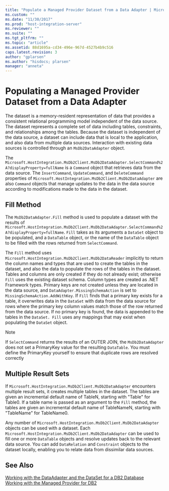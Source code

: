 ```yaml
---
title: "Populate a Managed Provider Dataset from a Data Adapter | Microsoft Docs"
ms.custom: ""
ms.date: "11/30/2017"
ms.prod: "host-integration-server"
ms.reviewer: ""
ms.suite: ""
ms.tgt_pltfrm: ""
ms.topic: "article"
ms.assetid: 88d1695a-cd34-496e-967d-4527b4b9c516
caps.latest.revision: 3
author: "gplarsen"
ms.author: "hisdocs; plarsen"
manager: "anneta"
---
```

# Populating a Managed Provider Dataset from a Data Adapter
The dataset is a memory-resident representation of data that provides a consistent relational programming model independent of the data source. The dataset represents a complete set of data including tables, constraints, and relationships among the tables. Because the dataset is independent of the data source, a dataset can include data that is local to the application, and also data from multiple data sources. Interaction with existing data sources is controlled through an `MsDb2DataAdapter` object.  
  
 The `Microsoft.HostIntegration.MsDb2Client.MsDb2DataAdapter.SelectCommand%2A?displayProperty=fullName` is a `Command` object that retrieves data from the data source. The `InsertCommand`, `UpdateCommand`, and `DeleteCommand` properties of `Microsoft.HostIntegration.MsDb2Client.MsDb2DataAdapter` are also `Command` objects that manage updates to the data in the data source according to modifications made to the data in the dataset.  
  
## Fill Method  
 The `MsDb2DataAdapter.Fill` method is used to populate a dataset with the results of `Microsoft.HostIntegration.MsDb2Client.MsDb2DataAdapter.SelectCommand%2A?displayProperty=fullName`. `Fill` takes as its arguments a `DataSet` object to be populated, and a `DataTable` object, or the name of the `DataTable` object to be filled with the rows returned from `SelectCommand`.  
  
 The `Fill` method uses `Microsoft.HostIntegration.MsDb2Client.MsDb2DataReader` implicitly to return the column names and types that are used to create the tables in the dataset, and also the data to populate the rows of the tables in the dataset. Tables and columns are only created if they do not already exist; otherwise `Fill` uses the existing dataset schema. Column types are created as .NET Framework types. Primary keys are not created unless they are located in the data source, and `DataAdapter.MissingSchemaAction` is set to `MissingSchemaAction.AddWithKey`. If `Fill` finds that a primary key exists for a table, it overwrites data in the `DataSet` with data from the data source for rows where the primary key column values match those of the row returned from the data source. If no primary key is found, the data is appended to the tables in the `DataSet. Fill` uses any mappings that may exist when populating the `DataSet` object.  
  
> [!NOTE]
>  If `SelectCommand` returns the results of an OUTER JOIN, the `MsDb2DataAdapter` does not set a PrimaryKey value for the resulting `DataTable`. You must define the PrimaryKey yourself to ensure that duplicate rows are resolved correctly  
  
## Multiple Result Sets  
 If `Microsoft.HostIntegration.MsDb2Client.MsDb2DataAdapter` encounters multiple result sets, it creates multiple tables in the dataset. The tables are given an incremental default name of TableN, starting with "Table" for Table0. If a table name is passed as an argument to the `Fill` method, the tables are given an incremental default name of TableNameN, starting with "TableName" for TableName0.  
  
 Any number of `Microsoft.HostIntegration.MsDb2Client.MsDb2DataAdapter` objects can be used with a dataset. Each `Microsoft.HostIntegration.MsDb2Client.MsDb2DataAdapter` can be used to fill one or more `DataTable` objects and resolve updates back to the relevant data source. You can add `DataRelation` and `Constraint` objects to the dataset locally, enabling you to relate data from dissimilar data sources.  
  
## See Also  
 [Working with the DataAdapter and the DataSet for a DB2 Database](../core/working-with-the-dataadapter-and-the-dataset-for-a-db2-database1.md)   
 [Working with the Managed Provider for DB2](../core/working-with-the-managed-provider-for-db21.md)